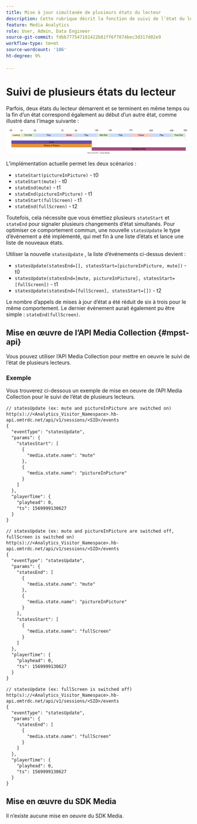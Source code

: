 ```yaml
---
title: Mise à jour simultanée de plusieurs états du lecteur
description: Cette rubrique décrit la fonction de suivi de l’état du lecteur multiple.
feature: Media Analytics
role: User, Admin, Data Engineer
source-git-commit: fdbb777547181422b81ff6f7874bec3d317d02e9
workflow-type: tm+mt
source-wordcount: '186'
ht-degree: 9%

---
```


# Suivi de plusieurs états du lecteur

Parfois, deux états du lecteur démarrent et se terminent en même temps ou la fin d’un état correspond également au début d’un autre état, comme illustré dans l’image suivante :

![Plusieurs états du lecteur](assets/multiple-player-states.svg)

L’implémentation actuelle permet les deux scénarios :
- `stateStart(pictureInPicture)` - t0
- `stateStart(mute)` - t0
- `stateEnd(mute)` - t1
- `stateEnd(pictureInPicture)` - t1
- `stateStart(fullScreen)` - t1
- `stateEnd(fullScreen)` - t2

Toutefois, cela nécessite que vous émettiez plusieurs `stateStart` et `stateEnd` pour signaler plusieurs changements d’état simultanés. Pour optimiser ce comportement commun, une nouvelle `statesUpdate` le type d’événement a été implémenté, qui met fin à une liste d’états et lance une liste de nouveaux états.

Utiliser la nouvelle `statesUpdate` , la liste d’événements ci-dessus devient :
- `statesUpdate(statesEnd=[], statesStart=[pictureInPicture, mute])` - t0
- `statesUpdate(statesEnd=[mute, pictureInPicture], statesStart=[fullScreen])` - t1
- `statesUpdate(statesEnd=[fullScreen], statesStart=[])` - t2

Le nombre d’appels de mises à jour d’état a été réduit de six à trois pour le même comportement. Le dernier événement aurait également pu être simple : `stateEnd(fullScreen)`.

## Mise en œuvre de l’API Media Collection {#mpst-api}

Vous pouvez utiliser l’API Media Collection pour mettre en oeuvre le suivi de l’état de plusieurs lecteurs.

### Exemple

Vous trouverez ci-dessous un exemple de mise en oeuvre de l’API Media Collection pour le suivi de l’état de plusieurs lecteurs.

```
// statesUpdate (ex: mute and pictureInPicture are switched on)
http(s)://<Analytics_Visitor_Namespace>.hb-api.omtrdc.net/api/v1/sessions/<SID>/events
{
  "eventType": "statesUpdate",
  "params": {
    "statesStart": [
      {
        "media.state.name": "mute"
      },
      {
        "media.state.name": "pictureInPicture"
      }
    ]
  },
  "playerTime": {
    "playhead": 0,
    "ts": 1569999130627
  }
}
```

```
// statesUpdate (ex: mute and pictureInPicture are switched off, fullScreen is switched on)
http(s)://<Analytics_Visitor_Namespace>.hb-api.omtrdc.net/api/v1/sessions/<SID>/events
{
  "eventType": "statesUpdate",
  "params": {
    "statesEnd": [
      {
        "media.state.name": "mute"
      },
      {
        "media.state.name": "pictureInPicture"
      }
    ],
    "statesStart": [
      {
        "media.state.name": "fullScreen"
      }
    ]
  },
  "playerTime": {
    "playhead": 0,
    "ts": 1569999130627
  }
}
```

```
// statesUpdate (ex: fullScreen is switched off)
http(s)://<Analytics_Visitor_Namespace>.hb-api.omtrdc.net/api/v1/sessions/<SID>/events
{
  "eventType": "statesUpdate",
  "params": {
    "statesEnd": [
      {
        "media.state.name": "fullScreen"
      }
    ]
  },
  "playerTime": {
    "playhead": 0,
    "ts": 1569999130627
  }
}
```

## Mise en œuvre du SDK Media

Il n’existe aucune mise en oeuvre du SDK Media.

